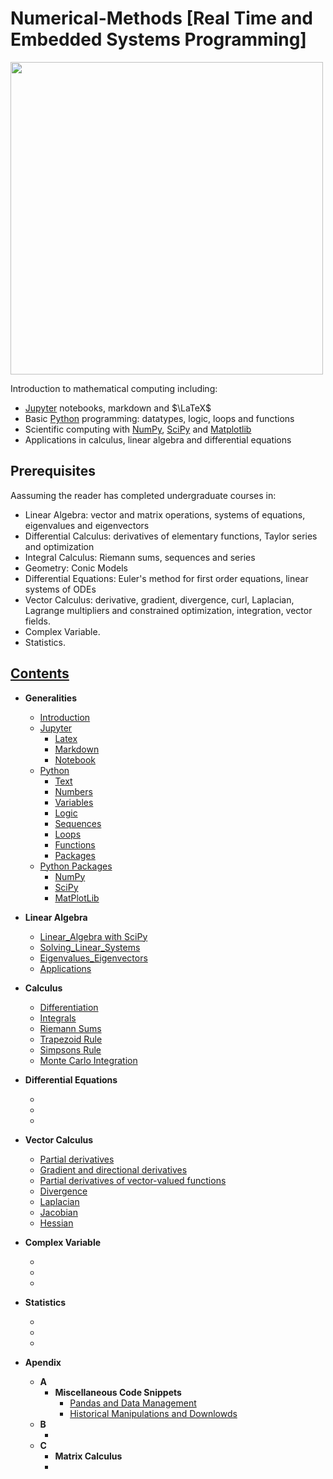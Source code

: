 # Numerical-Methods [Real Time and Embedded Systems Programming]





<img src="tangle_cube.jpg" width="500px" height="auto"> 





<p> Introduction to mathematical computing including:</p>
<ul>
<li><a href="https://jupyter.org">Jupyter</a> notebooks, markdown and $\LaTeX$</li>
<li>Basic <a href="https://python.org">Python</a> programming: datatypes, logic, loops and functions</li>
<li>Scientific computing with <a href="http://www.numpy.org">NumPy</a>, <a href="https://scipy.org">SciPy</a> and <a href="https://matplotlib.org">Matplotlib</a></li>
<li>Applications in calculus, linear algebra and differential equations</li>
</ul>



<h2 id="prerequisites">Prerequisites</h2>
<p>Aassuming the reader has completed undergraduate courses in:</p>

<ul>
<li>Linear Algebra: vector and matrix operations, systems of equations, eigenvalues and eigenvectors</li>
<li>Differential Calculus: derivatives of elementary functions, Taylor series and optimization</li>
<li>Integral Calculus: Riemann sums, sequences and series</li>
<li>Geometry: Conic Models</li>
<li>Differential Equations: Euler's method for first order equations, linear systems of ODEs</li>
<li>Vector Calculus: derivative, gradient, divergence, curl, Laplacian, Lagrange multipliers and constrained optimization, integration, vector fields.  
<li>Complex Variable.</li>
<li>Statistics.</li>
</ul>



## [Contents](https://github.com/Xiuhcoatl-013/Numerical-Methods)
- __Generalities__
  - [Introduction](https://github.com/Xiuhcoatl-013/Numerical-Methods/blob/master/introduction/introduction.ipynb)
  - [Jupyter](https://github.com/Xiuhcoatl-013/Numerical-Methods/blob/master/jupyter)
    - [Latex](https://github.com/Xiuhcoatl-013/Numerical-Methods/blob/master/jupyter/latex.ipynb)
    - [Markdown](https://github.com/Xiuhcoatl-013/Numerical-Methods/blob/master/jupyter/markdown.ipynb)
    - [Notebook](https://github.com/Xiuhcoatl-013/Numerical-Methods/blob/master/jupyter/notebook.ipynb)
  - [Python](https://github.com/Xiuhcoatl-013/Numerical-Methods/blob/master/python)
    - [Text](https://github.com/Xiuhcoatl-013/Numerical-Methods/blob/master/python/text.ipynb)
    - [Numbers](https://github.com/Xiuhcoatl-013/Numerical-Methods/blob/master/python/numbers.ipynb)
    - [Variables](https://github.com/Xiuhcoatl-013/Numerical-Methods/blob/master/python/variables.ipynb)
    - [Logic](https://github.com/Xiuhcoatl-013/Numerical-Methods/blob/master/python/logic.ipynb)
    - [Sequences](https://github.com/Xiuhcoatl-013/Numerical-Methods/blob/master/python/sequences.ipynb)
    - [Loops](https://github.com/Xiuhcoatl-013/Numerical-Methods/blob/master/python/loops.ipynb)
    - [Functions](https://github.com/Xiuhcoatl-013/Numerical-Methods/blob/master/python/functions.ipynb)
    - [Packages](https://github.com/Xiuhcoatl-013/Numerical-Methods/blob/master/python/packages.ipynb)  
  - [Python Packages](https://github.com/Xiuhcoatl-013/Numerical-Methods/blob/master/python_packages)
    - [NumPy](https://github.com/Xiuhcoatl-013/Numerical-Methods/blob/master/python_packages/numpy.ipynb)
    - [SciPy](https://github.com/Xiuhcoatl-013/Numerical-Methods/blob/master/python_packages/scipy.ipynb)
    - [MatPlotLib](https://github.com/Xiuhcoatl-013/Numerical-Methods/blob/master/python_packages/matplotlib.ipynb)
- __Linear Algebra__
  - [Linear_Algebra with SciPy](https://github.com/Xiuhcoatl-013/Numerical-Methods/blob/master/linear_algebra/linear_algebra_scipy.ipynb)
  - [Solving_Linear_Systems](https://github.com/Xiuhcoatl-013/Numerical-Methods/blob/master/linear_algebra/solving_linear_systems.ipynb)
  - [Eigenvalues_Eigenvectors](https://github.com/Xiuhcoatl-013/Numerical-Methods/blob/master/linear_algebra/eigenvalues_eigenvectors.ipynb)
  - [Applications](https://github.com/Xiuhcoatl-013/Numerical-Methods/blob/master/linear_algebra/applications.ipynb)
- __Calculus__
  - [Differentiation](https://github.com/Xiuhcoatl-013/Numerical-Methods/blob/master/differentiation/differentiation.ipynb)
  - [Integrals](https://github.com/Xiuhcoatl-013/Numerical-Methods/blob/master/integration/integrals.ipynb)
  - [Riemann Sums](https://github.com/Xiuhcoatl-013/Numerical-Methods/blob/master/integration/riemann-sums.ipynb)
  - [Trapezoid Rule](https://github.com/Xiuhcoatl-013/Numerical-Methods/blob/master/integration/trapezoid-rule.ipynb)
  - [Simpsons Rule](https://github.com/Xiuhcoatl-013/Numerical-Methods/blob/master/integration/simpsons-rule.ipynb)  
  - [Monte Carlo Integration](https://github.com/Xiuhcoatl-013/Numerical-Methods/blob/master/integration/XXX.ipynb)  
- __Differential Equations__
  - [](https://github.com/Xiuhcoatl-013/Numerical-Methods)
  - [](https://github.com/Xiuhcoatl-013/Numerical-Methods)
  - [](https://github.com/Xiuhcoatl-013/Numerical-Methods)
- __Vector Calculus__
  - [Partial derivatives](https://github.com/Xiuhcoatl-013/Numerical-Methods)
  - [Gradient and directional derivatives](https://github.com/Xiuhcoatl-013/Numerical-Methods)
  - [Partial derivatives of vector-valued functions](https://github.com/Xiuhcoatl-013/Numerical-Methods)
  - [Divergence](https://github.com/Xiuhcoatl-013/Numerical-Methods)
  - [Laplacian](https://github.com/Xiuhcoatl-013/Numerical-Methods)
  - [Jacobian](https://github.com/Xiuhcoatl-013/Numerical-Methods)
  - [Hessian](https://github.com/Xiuhcoatl-013/Numerical-Methods)
- __Complex Variable__
  - [](https://github.com/Xiuhcoatl-013/Numerical-Methods)
  - [](https://github.com/Xiuhcoatl-013/Numerical-Methods)
  - [](https://github.com/Xiuhcoatl-013/Numerical-Methods)
- __Statistics__
  - [](https://github.com/Xiuhcoatl-013/Numerical-Methods)
  - [](https://github.com/Xiuhcoatl-013/Numerical-Methods)
  - [](https://github.com/Xiuhcoatl-013/Numerical-Methods)


- __Apendix__
  - __A__
    - __Miscellaneous Code Snippets__
      - [Pandas and Data Management](https://github.com/Xiuhcoatl-013/Numerical-Methods/blob/master/miscellaneous_code_snippets/manejo_datos_pandas.ipynb)  
      - [Historical Manipulations and Downlowds](https://github.com/Xiuhcoatl-013/Numerical-Methods/blob/master/miscellaneous_code_snippets/descarga_manipulacion_historicos.ipynb)
  - __B__
    - [](https://github.com/Xiuhcoatl-013/Numerical-Methods)
  - __C__
    - __Matrix Calculus__
    - [](https://github.com/Xiuhcoatl-013/Numerical-Methods)

